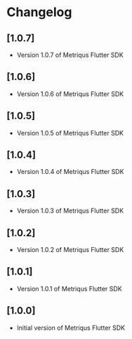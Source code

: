 # Changelog

## [1.0.7]

- Version 1.0.7 of Metriqus Flutter SDK

## [1.0.6]

- Version 1.0.6 of Metriqus Flutter SDK

## [1.0.5]

- Version 1.0.5 of Metriqus Flutter SDK

## [1.0.4]

- Version 1.0.4 of Metriqus Flutter SDK

## [1.0.3]

- Version 1.0.3 of Metriqus Flutter SDK

## [1.0.2]

- Version 1.0.2 of Metriqus Flutter SDK

## [1.0.1]

- Version 1.0.1 of Metriqus Flutter SDK

## [1.0.0]

- Initial version of Metriqus Flutter SDK
